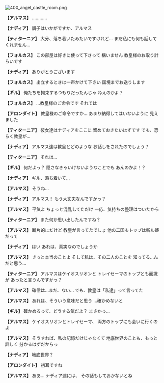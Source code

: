 
![400_angel_castle_room.png](../images/backgrounds/400_angel_castle_room.png)

**【アルマス】**
…………

**【ナディア】**
調子はいかがですか、アルマス

**【ティターニア】**
大分、落ち着いたみたいですけれど…
まだ私にも何も話してくれません…

**【フォルカス】**
この部屋は好きに使って下さって
構いません
教皇様のお取り計らいです

**【ナディア】**
ありがとうございます

**【フォルカス】**
出立するときは一声かけて下さい
国境までお送りします

**【ギル】**
俺たちを拘束するつもりだったんじゃ
ねえのかよ？

**【フォルカス】**
…教皇様のご命令です
それでは

**【アロンダイト】**
教皇様のご命令ですか…
あまり納得してはいないように
見えました

**【ティターニア】**
彼女達はナディアをここに
留めておきたいはずです
でも、恐らく教皇が…

**【ナディア】**
アルマス達は教皇とどのような
お話しをされたのでしょう？

**【ティターニア】**
それは…

**【ギル】**
何だよっ？
隠さなきゃいけないようなことでも
あんのかよ！？

**【ナディア】**
ギル、落ち着いて…

**【アルマス】**
そうね…

**【ナディア】**
アルマス！
もう大丈夫なんですかっ？

**【アルマス】**
平気よ
ちょっと混乱してただけ
一応、気持ちの整理はついたから

**【ティターニア】**
また何か思い出したんですね？

**【アルマス】**
断片的にだけど
教皇が言ってたでしょ
他の二国もトップは斬ル姫だって

**【ナディア】**
はい
あれは、真実なのでしょうか

**【アルマス】**
きっと本当のことよ
そして私は、その二人のことを
知ってる…んだと思う…

**【ティターニア】**
アルマスはケイオスリオンと
トレイセーマのトップとも面識が
あったと言うんですかっ？

**【アルマス】**
確信は…まだ、ない…
でも、教皇は「私達」って言ってた

**【アルマス】**
あれは、そういう意味だと思う
…確かめないと

**【ギル】**
確かめるって、どうする気だよ？
まさかっ…

**【アルマス】**
ケイオスリオンとトレイセーマ、
両方のトップにも会いに行くのよ

**【アルマス】**
そうすれば、私の記憶だけじゃなくて
地底世界のことも、もっと詳しく
分かるはずだからっ

**【ナディア】**
地底世界？

**【アロンダイト】**
初耳ですね

**【アルマス】**
ああ…
ナディア達には、
その話もしておかないとね
